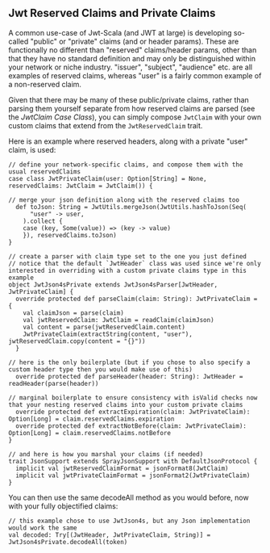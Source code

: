 ## Jwt Reserved Claims and Private Claims

A common use-case of Jwt-Scala (and JWT at large) is developing so-called "public" or "private" claims (and or header params).  These are functionally no different than "reserved" claims/header params, other than that they have no standard definition and may only be distinguished within your network or niche industry. "issuer", "subject", "audience" etc. are all examples of reserved claims, whereas "user" is a fairly common example of a non-reserved claim.

Given that there may be many of these public/private claims, rather than parsing them yourself separate from how reserved claims are parsed (see the *JwtClaim Case Class*), you can simply compose `JwtClaim` with your own custom claims that extend from the `JwtReservedClaim` trait.

Here is an example where reserved headers, along with a private "user" claim, is used:

```tut
// define your network-specific claims, and compose them with the usual reservedClaims
case class JwtPrivateClaim(user: Option[String] = None, reservedClaims: JwtClaim = JwtClaim()) {

// merge your json definition along with the reserved claims too
  def toJson: String = JwtUtils.mergeJson(JwtUtils.hashToJson(Seq(
      "user" -> user,
    ).collect {
    case (key, Some(value)) => (key -> value)
    }), reservedClaims.toJson)
}

// create a parser with claim type set to the one you just defined
// notice that the default `JwtHeader` class was used since we're only interested in overriding with a custom private claims type in this example
object JwtJson4sPrivate extends JwtJson4sParser[JwtHeader, JwtPrivateClaim] {
  override protected def parseClaim(claim: String): JwtPrivateClaim = {
    val claimJson = parse(claim)
    val jwtReservedClaim: JwtClaim = readClaim(claimJson)
    val content = parse(jwtReservedClaim.content)
    JwtPrivateClaim(extractString(content, "user"), jwtReservedClaim.copy(content = "{}"))
  }

// here is the only boilerplate (but if you chose to also specify a custom header type then you would make use of this)
  override protected def parseHeader(header: String): JwtHeader = readHeader(parse(header))

// marginal boilerplate to ensure consistency with isValid checks now that your nesting reserved claims into your custom private claims
  override protected def extractExpiration(claim: JwtPrivateClaim): Option[Long] = claim.reservedClaims.expiration
  override protected def extractNotBefore(claim: JwtPrivateClaim): Option[Long] = claim.reservedClaims.notBefore
}

// and here is how you marshal your claims (if needed)
trait JsonSupport extends SprayJsonSupport with DefaultJsonProtocol {
  implicit val jwtReservedClaimFormat = jsonFormat8(JwtClaim)
  implicit val jwtPrivateClaimFormat = jsonFormat2(JwtPrivateClaim)
}
```

You can then use the same decodeAll method as you would before, now with your fully objectified claims:

```tut
// this example chose to use JwtJson4s, but any Json implementation would work the same
val decoded: Try[(JwtHeader, JwtPrivateClaim, String)] = JwtJson4sPrivate.decodeAll(token)
```
